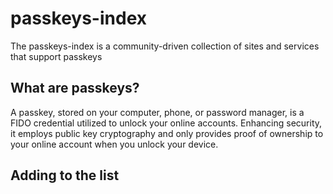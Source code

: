 # passkeys-index
The passkeys-index is a community-driven collection of sites and services that support passkeys

## What are passkeys?
A passkey, stored on your computer, phone, or password manager, is a FIDO credential utilized to unlock your online accounts. Enhancing security, it employs public key cryptography and only provides proof of ownership to your online account when you unlock your device.

## Adding to the list

